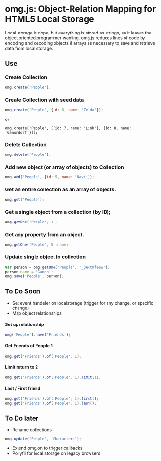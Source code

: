 # omg.js: Object-Relation Mapping for HTML5 Local Storage

Local storage is dope, but everything is stored as strings, so it leaves the object oriented programmer wanting. omg.js reduces lines of code by encoding and decoding objects & arrays as necessary to save and retrieve data from local storage.

## Use
### Create Collection
```javascript
omg.create('People');
```

### Create Collection with seed data
```javascript
omg.create('People', {id: 6, name: 'Zelda'});
```

or

```
omg.create('People', [{id: 7, name: 'Link'}, {id: 8, name: 'Ganondorf'}]);
```

### Delete Collection
```javascript
omg.delete('People');
```

### Add new object (or array of objects) to Collection
```javascript
omg.add('People', {id: 5, name: 'Navi'});
```

### Get an entire collection as an array of objects.
```javascript
omg.get('People');
```

### Get a single object from a collection (by ID);
```javascript
omg.getOne('People', 1);
```

### Get any property from an object.
```javascript
omg.getOne('People', 5).name;
```

### Update single object in collection
```javascript
var person = omg.getOne('People', '_3ectmfesw');
person.name = 'Ganon';
omg.save('People', person);
```

## To Do Soon
- Set event handeler on localstorage (trigger for any change, or specific change)
- Map object relationships

#### Set up relationship
```javascript
omg('People').have('Friends');
```
#### Get Friends of People 1
```javascript
omg.get('Friends').of('People', 1);
```

#### Limit return to 2
```javascript
omg.get('Friends').of('People', 1).limit(1);
```

#### Last / First friend
```javascript
omg.get('Friends').of('People', 1).first();
omg.get('Friends').of('People', 1).last();
```

## To Do later
- Rename collections 
```javascript
omg.update('People', 'Characters');
```
- Extend omg.on to trigger callbacks
- Pollyfil for local storage on legacy browsers 